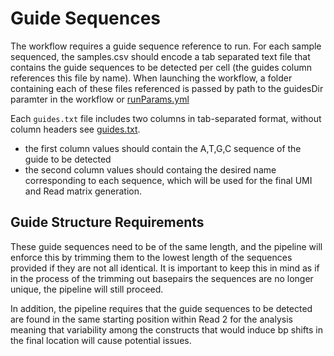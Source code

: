 # Guide Sequences
The workflow requires a guide sequence reference to run. For each sample sequenced, the samples.csv should encode a tab separated text file that contains the guide sequences to be detected per cell (the guides column references this file by name). When launching the workflow, a folder containing each of these files referenced is passed by path to the guidesDir paramter in the workflow or [runParams.yml](examples/runParams.yml) 

Each `guides.txt` file includes two columns in tab-separated format, without column headers see [guides.txt](examples/guides.txt).

* the first column values should contain the A,T,G,C sequence of the guide to be detected
* the second column values should containg the desired name corresponding to each sequence, which will be used for the final UMI and Read matrix generation.

## Guide Structure Requirements
These guide sequences need to be of the same length, and the pipeline will enforce this by trimming them to the lowest length of the sequences provided if they are not all identical. It is important to keep this in mind as if in the process of the trimming out basepairs the sequences are no longer unique, the pipeline will still proceed. 

In addition, the pipeline requires that the guide sequences to be detected are found in the same starting position within Read 2 for the analysis meaning that variability among the constructs that would induce bp shifts in the final location will cause potential issues. 